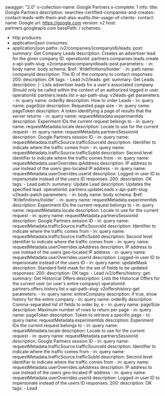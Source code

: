 swagger: "2.0"
x-collection-name: Google Partners
x-complete: 1
info:
  title: Google Partners
  description: searches-certified-companies-and-creates-contact-leads-with-them-and-also-audits-the-usage-of-clients-
  contact:
    name: Google
    url: https://google.com
  version: v2
host: partners.googleapis.com
basePath: /
schemes:
- http
produces:
- application/json
consumes:
- application/json
paths:
  /v2/companies/{companyId}/leads:
    post:
      summary: Get Company Leads
      description: Creates an advertiser lead for the given company ID.
      operationId: partners.companies.leads.create
      x-api-path-slug: v2companiescompanyidleads-post
      parameters:
      - in: body
        name: body
        schema:
          $ref: '#/definitions/holder'
      - in: path
        name: companyId
        description: The ID of the company to contact
      responses:
        200:
          description: OK
      tags:
      - Lead
  /v2/leads:
    get:
      summary: Get Leads
      description: |-
        Lists advertiser leads for a user's associated company.
        Should only be called within the context of an authorized logged in user.
      operationId: partners.leads.list
      x-api-path-slug: v2leads-get
      parameters:
      - in: query
        name: orderBy
        description: How to order Leads
      - in: query
        name: pageSize
        description: Requested page size
      - in: query
        name: pageToken
        description: A token identifying a page of results that the server returns
      - in: query
        name: requestMetadata.experimentIds
        description: Experiment IDs the current request belongs to
      - in: query
        name: requestMetadata.locale
        description: Locale to use for the current request
      - in: query
        name: requestMetadata.partnersSessionId
        description: Google Partners session ID
      - in: query
        name: requestMetadata.trafficSource.trafficSourceId
        description: Identifier to indicate where the traffic comes from
      - in: query
        name: requestMetadata.trafficSource.trafficSubId
        description: Second level identifier to indicate where the traffic comes from
      - in: query
        name: requestMetadata.userOverrides.ipAddress
        description: IP address to use instead of the users geo-located IP address
      - in: query
        name: requestMetadata.userOverrides.userId
        description: Logged-in user ID to impersonate instead of the users ID
      responses:
        200:
          description: OK
      tags:
      - Lead
    patch:
      summary: Update Lead
      description: Updates the specified lead.
      operationId: partners.updateLeads
      x-api-path-slug: v2leads-patch
      parameters:
      - in: body
        name: body
        schema:
          $ref: '#/definitions/holder'
      - in: query
        name: requestMetadata.experimentIds
        description: Experiment IDs the current request belongs to
      - in: query
        name: requestMetadata.locale
        description: Locale to use for the current request
      - in: query
        name: requestMetadata.partnersSessionId
        description: Google Partners session ID
      - in: query
        name: requestMetadata.trafficSource.trafficSourceId
        description: Identifier to indicate where the traffic comes from
      - in: query
        name: requestMetadata.trafficSource.trafficSubId
        description: Second level identifier to indicate where the traffic comes from
      - in: query
        name: requestMetadata.userOverrides.ipAddress
        description: IP address to use instead of the users geo-located IP address
      - in: query
        name: requestMetadata.userOverrides.userId
        description: Logged-in user ID to impersonate instead of the users ID
      - in: query
        name: updateMask
        description: Standard field mask for the set of fields to be updated
      responses:
        200:
          description: OK
      tags:
      - Lead
  /v2/offers/history:
    get:
      summary: Get Historical Offers
      description: Lists the Historical Offers for the current user (or user's entire
        company)
      operationId: partners.offers.history.list
      x-api-path-slug: v2offershistory-get
      parameters:
      - in: query
        name: entireCompany
        description: if true, show history for the entire company
      - in: query
        name: orderBy
        description: Comma-separated list of fields to order by, e
      - in: query
        name: pageSize
        description: Maximum number of rows to return per page
      - in: query
        name: pageToken
        description: Token to retrieve a specific page
      - in: query
        name: requestMetadata.experimentIds
        description: Experiment IDs the current request belongs to
      - in: query
        name: requestMetadata.locale
        description: Locale to use for the current request
      - in: query
        name: requestMetadata.partnersSessionId
        description: Google Partners session ID
      - in: query
        name: requestMetadata.trafficSource.trafficSourceId
        description: Identifier to indicate where the traffic comes from
      - in: query
        name: requestMetadata.trafficSource.trafficSubId
        description: Second level identifier to indicate where the traffic comes from
      - in: query
        name: requestMetadata.userOverrides.ipAddress
        description: IP address to use instead of the users geo-located IP address
      - in: query
        name: requestMetadata.userOverrides.userId
        description: Logged-in user ID to impersonate instead of the users ID
      responses:
        200:
          description: OK
      tags:
      - Lead